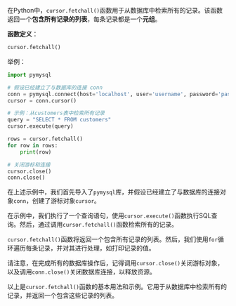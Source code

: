 在Python中，`cursor.fetchall()`函数用于从数据库中检索所有的记录。该函数返回一个**包含所有记录的列表**，每条记录都是一个**元组**。

**函数定义**：
```python
cursor.fetchall()
```


举例：

```python
import pymysql

# 假设已经建立了与数据库的连接 conn
conn = pymysql.connect(host='localhost', user='username', password='password', database='mydb')
cursor = conn.cursor()

# 示例：从customers表中检索所有记录
query = "SELECT * FROM customers"
cursor.execute(query)

rows = cursor.fetchall()
for row in rows:
    print(row)

# 关闭游标和连接
cursor.close()
conn.close()
```

在上述示例中，我们首先导入了`pymysql`库，并假设已经建立了与数据库的连接对象`conn`，创建了游标对象`cursor`。

在示例中，我们执行了一个查询语句，使用`cursor.execute()`函数执行SQL查询。然后，通过调用`cursor.fetchall()`函数检索所有的记录。

`cursor.fetchall()`函数将返回一个包含所有记录的列表。然后，我们使用`for`循环遍历每条记录，并对其进行处理，如打印记录的值。

请注意，在完成所有的数据库操作后，记得调用`cursor.close()`关闭游标对象，以及调用`conn.close()`关闭数据库连接，以释放资源。

以上是`cursor.fetchall()`函数的基本用法和示例。它用于从数据库中检索所有的记录，并返回一个包含这些记录的列表。